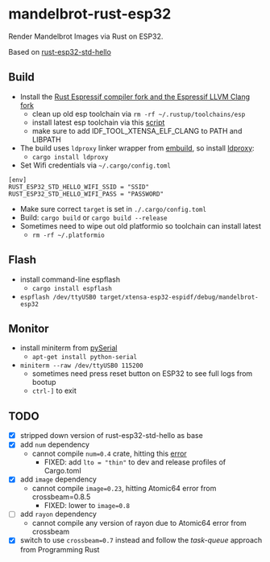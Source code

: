 # mandelbrot-rust-esp32

Render Mandelbrot Images via Rust on ESP32.

Based on [rust-esp32-std-hello](https://github.com/ivmarkov/rust-esp32-std-hello)

## Build

- Install the [Rust Espressif compiler fork and the Espressif LLVM Clang fork](https://github.com/esp-rs/rust) 
  - clean up old esp toolchain via `rm -rf ~/.rustup/toolchains/esp`
  - install latest esp toolchain via this [script](https://github.com/esp-rs/rust-build/blob/main/install-rust-toolchain.sh)
  - make sure to add IDF_TOOL_XTENSA_ELF_CLANG to PATH and LIBPATH
- The build uses `ldproxy` linker wrapper from [embuild](https://crates.io/crates/embuild), so install [ldproxy](https://crates.io/crates/embuild/ldproxy):
  - `cargo install ldproxy`
- Set Wifi credentials via `~/.cargo/config.toml`

```
[env]
RUST_ESP32_STD_HELLO_WIFI_SSID = "SSID"
RUST_ESP32_STD_HELLO_WIFI_PASS = "PASSWORD"
```
- Make sure correct `target` is set in `./.cargo/config.toml`
- Build: `cargo build` or `cargo build --release`
- Sometimes need to wipe out old platformio so toolchain can install latest
  - `rm -rf ~/.platformio`

## Flash

- install command-line espflash
  - `cargo install espflash`
- `espflash /dev/ttyUSB0 target/xtensa-esp32-espidf/debug/mandelbrot-esp32`

## Monitor
- install miniterm from [pySerial](https://pyserial.readthedocs.io/en/latest/pyserial.html)
  - `apt-get install python-serial`
- `miniterm --raw /dev/ttyUSB0 115200`
  - sometimes need press reset button on ESP32 to see full logs from bootup
  - `ctrl-]` to exit

## TODO 

- [X] stripped down version of rust-esp32-std-hello as base
- [X] add `num` dependency
  - cannot compile `num=0.4` crate, hitting this [error](https://github.com/espressif/llvm-project/issues/13)
    - FIXED: add `lto = "thin"` to dev and release profiles of Cargo.toml 
- [X] add `image` dependency
  - cannot compile `image=0.23`, hitting Atomic64 error from crossbeam=0.8.5
    - FIXED: lower to `image=0.8`
- [ ] add `rayon` dependency 
  - cannot compile any version of rayon due to Atomic64 error from crossbeam
- [X] switch to use `crossbeam=0.7` instead and follow the _task-queue_ approach from Programming Rust 
